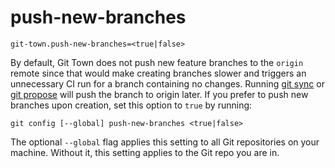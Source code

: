 # push-new-branches

```
git-town.push-new-branches=<true|false>
```

By default, Git Town does not push new feature branches to the `origin` remote
since that would make creating branches slower and triggers an unnecessary CI
run for a branch containing no changes. Running [git sync](../commands/sync.md)
or [git propose](../commands/propose.md) will push the branch to origin later.
If you prefer to push new branches upon creation, set this option to `true` by
running:

```
git config [--global] push-new-branches <true|false>
```

The optional `--global` flag applies this setting to all Git repositories on
your machine. Without it, this setting applies to the Git repo you are in.
